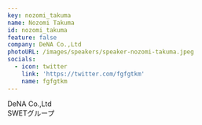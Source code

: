 ```yaml
---
key: nozomi_takuma
name: Nozomi Takuma
id: nozomi_takuma
feature: false
company: DeNA Co.,Ltd
photoURL: /images/speakers/speaker-nozomi-takuma.jpeg
socials:
  - icon: twitter
    link: 'https://twitter.com/fgfgtkm'
    name: fgfgtkm
---
```

DeNA Co.,Ltd  
SWETグループ

